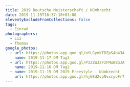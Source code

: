 ```yaml
---
title: 2019 Deutsche Meisterschaft / Nümbrecht
date: 2019-11-15T16:37:10+01:00
eleventyExcludeFromCollections: false
tags:
  - Einrad
photographers:
  - Liz
  - Thomas
google_photos:
  - url: https://photos.app.goo.gl/oYLGymkTDZpS4b43A
    name: 2019-11-17 DM Tag3
  - url: https://photos.app.goo.gl/P3ZZWJ3FzFMwWZGJA
    name: 2019-11-16 DM Tag2
  - name: 2019-11-15 DM 2019 Freestyle - Nümbrecht
    url: https://photos.app.goo.gl/hj6Ed2vpNvxcyoFr7
---
```

